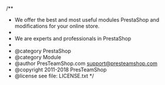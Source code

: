 /**
 * We offer the best and most useful modules PrestaShop and modifications for your online store.
 *
 * We are experts and professionals in PrestaShop
 *
 * @category  PrestaShop
 * @category  Module
 * @author    PresTeamShop.com <support@presteamshop.com>
 * @copyright 2011-2018 PresTeamShop
 * @license   see file: LICENSE.txt
 */